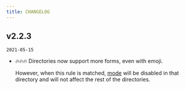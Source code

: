 ```yaml
---
title: CHANGELOG
---
```


## v2.2.3

`2021-05-15`

+ 🔥🔥🔥 Directories now support more forms, even with emoji.

  However, when this rule is matched, [mode](/features/plugin-options.html#_1-built-in-mode) will be disabled in that directory and will not affect the rest of the directories.